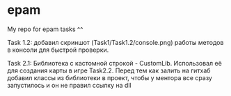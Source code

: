 # epam
My repo for epam tasks ^^

Task 1.2: добавил скриншот (Task1/Task1.2/console.png) работы методов в консоли для быстрой проверки.

Task 2.1: Библиотека с кастомной строкой - CustomLib. Использовал её для создания карты в игре Task2.2. 
Перед тем как залить на гитхаб добавил классы из библиотеки в проект, чтобы у ментора все сразу запустилось и он не правил ссылку на dll
